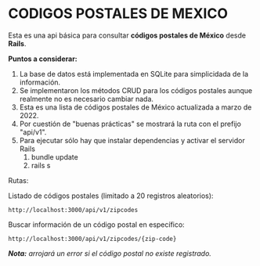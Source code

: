 # CODIGOS POSTALES DE MEXICO

Esta es una api básica para consultar **códigos postales de México** desde **Rails**.

**Puntos a considerar:**

1. La base de datos está implementada en SQLite para simplicidada de la información.
2. Se implementaron los métodos CRUD para los códigos postales aunque realmente no es necesario cambiar nada.
3. Esta es una lista de códigos postales de México actualizada a marzo de 2022.
4. Por cuestión de "buenas prácticas" se mostrará la ruta con el prefijo "api/v1".
5. Para ejecutar sólo hay que instalar dependencias y activar el servidor Rails
   1. bundle update
   2. rails s

Rutas:

Listado  de códigos postales (limitado a 20 registros aleatorios):

```
http://localhost:3000/api/v1/zipcodes
```

Buscar información de un código postal en específico:

```
http://localhost:3000/api/v1/zipcodes/{zip-code}
```

***Nota:** arrojará un error si el código postal no existe registrado.*
